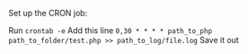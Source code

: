 Set up the CRON job: 

Run `crontab -e`
Add this line `0,30 * * * * path_to_php path_to_folder/test.php >> path_to_log/file.log`
Save it out